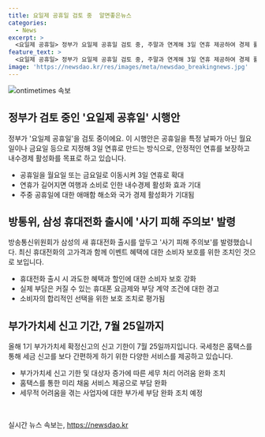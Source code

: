 ```yaml
---
title: 요일제 공휴일 검토 중  알면좋은뉴스
categories:
  - News
excerpt: >
  <요일제 공휴일> 정부가 요일제 공휴일 검토 중, 주말과 연계해 3일 연휴 제공하여 경제 활성화 기대 <사기 피해 주의보> 삼성 휴대전화 출시 사기 피해 주의보 발령, 할인 및 사은품 조심 요망 <부가가치세 납부> 7월 25일까지 신고, 국세청 미리 채움 서비스 제공, 어려움 겪는 사업자 납부 기한 연장 예정
feature_text: >
  <요일제 공휴일> 정부가 요일제 공휴일 검토 중, 주말과 연계해 3일 연휴 제공하여 경제 활성화 기대 <사기 피해 주의보> 삼성 휴대전화 출시 사기 피해 주의보 발령, 할인 및 사은품 조심 요망 <부가가치세 납부> 7월 25일까지 신고, 국세청 미리 채움 서비스 제공, 어려움 겪는 사업자 납부 기한 연장 예정
image: 'https://newsdao.kr/res/images/meta/newsdao_breakingnews.jpg'
---
```


<p><img src="https://newsdao.kr/res/images/meta/newsdao_breakingnews.jpg" alt="ontimetimes 속보" /></p>

<h2 data-ke-size="size26">정부가 검토 중인 '요일제 공휴일' 시행안</h2>

<p data-ke-size="size16">정부가 '요일제 공휴일'을 검토 중이에요. 이 시행안은 공휴일을 특정 날짜가 아닌 월요일이나 금요일 등으로 지정해 3일 연휴로 만드는 방식으로, 안정적인 연휴를 보장하고 내수경제 활성화를 목표로 하고 있습니다.</p>

<ul>
<li>공휴일을 월요일 또는 금요일로 이동시켜 3일 연휴로 확대</li>
<li>연휴가 길어지면 여행과 소비로 인한 내수경제 활성화 효과 기대</li>
<li>주중 공휴일에 대한 애매함 해소와 국가 경제 활성화가 기대됨</li>
</ul>

<h2 data-ke-size="size26">방통위, 삼성 휴대전화 출시에 '사기 피해 주의보' 발령</h2>

<p data-ke-size="size16">방송통신위원회가 삼성의 새 휴대전화 출시를 앞두고 '사기 피해 주의보'를 발령했습니다. 최신 휴대전화의 고가격과 함께 이벤트 혜택에 대한 소비자 보호를 위한 조치인 것으로 보입니다.</p>

<ul>
<li>휴대전화 출시 시 과도한 혜택과 할인에 대한 소비자 보호 강화</li>
<li>실제 부담은 커질 수 있는 휴대폰 요금제와 부당 계약 조건에 대한 경고</li>
<li>소비자의 합리적인 선택을 위한 보호 조치로 평가됨</li>
</ul>

<h2 data-ke-size="size26">부가가치세 신고 기간, 7월 25일까지</h2>

<p data-ke-size="size16">올해 1기 부가가치세 확정신고의 신고 기한이 7월 25일까지입니다. 국세청은 홈택스를 통해 세금 신고를 보다 간편하게 하기 위한 다양한 서비스를 제공하고 있습니다.</p>

<ul>
<li>부가가치세 신고 기한 및 대상자 증가에 따른 세무 처리 어려움 완화 조치</li>
<li>홈택스를 통한 미리 채움 서비스 제공으로 부담 완화</li>
<li>세무적 어려움을 겪는 사업자에 대한 부가세 부담 완화 조치 예정</li>
</ul>

<p data-ke-size="size16">&nbsp;</p>
실시간 뉴스 속보는, <a href="https://newsdao.kr" rel="dofollow">https://newsdao.kr</a>


